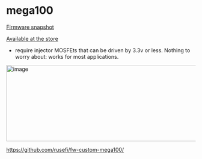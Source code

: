 # mega100

[Firmware snapshot](https://rusefi.com/build_server/rusefi_bundle_mega100.zip)

[Available at the store](https://www.shop.rusefi.com/shop/p/mega100-f4)

* require injector MOSFEts that can be driven by 3.3v or less. Nothing to worry about: works for most applications.

<img width="559" height="203" alt="image" src="https://github.com/user-attachments/assets/cadba1f9-bc89-41d2-bd09-2bebb97c2fd5" />

https://github.com/rusefi/fw-custom-mega100/
